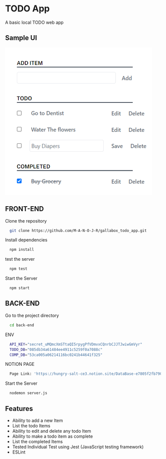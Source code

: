 # TODO App

A basic local TODO web app

## Sample UI

![TODO Sample UI](sample.png)


## FRONT-END

Clone the repository
```bash
  git clone https://github.com/M-A-N-O-J-R/gallabox_todo_app.git
```

Install dependencies
```bash
  npm install
```

test the server
```bash
  npm test
```

Start the Server
```bash
  npm start
```

## BACK-END

Go to the project directory
```bash
  cd back-end
```

ENV
```bash
  API_KEY="secret_uMQmcXmSTtaQI5rpygPfVDmvxCQnrbCJJTJwiwGmVyr"
  TODO_DB="085db34a61484ee4911c5259f0a7088c"
  COMP_DB="53ca005a06214116bc0241b44641f325"
```

NOTION PAGE
```bash
  Page Link: 'https://hungry-salt-ce3.notion.site/DataBase-e7805f2fb7904b41bbbd0db8f2dd0bdc'
```

Start the Server
```bash
  nodemon server.js
```


## Features

- Ability to add a new Item
- List the todo Items
- Ability to edit and delete any todo Item
- Ability to make a todo item as complete
- List the completed Items
- Tested Individual Test using Jest (JavaScript testing framework)
- ESLint 
